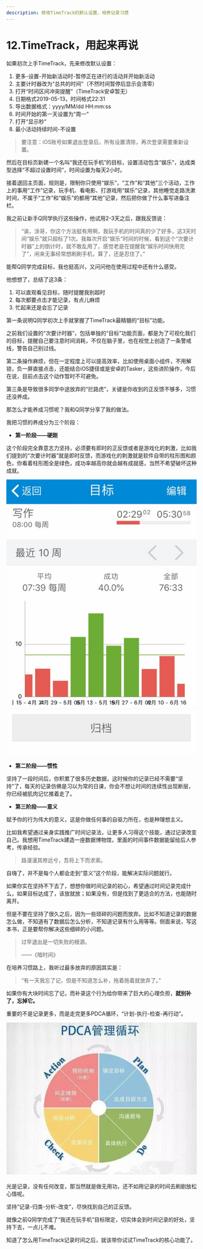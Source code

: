 ```yaml
---
description: 修改TimeTrack的默认设置，培养记录习惯
---
```


# 12.TimeTrack，用起来再说

如果初次上手TimeTrack，先来修改默认设置：

1. 更多-设置-开始新活动时-暂停正在进行的活动并开始新活动
2. 主要计时器改为“总共的时间”（不然时间暂停后显示会清零）
3. 打开“时间区间冲突提醒”（TimeTrack安卓暂无）
4. 日期格式2019-05-13，时间格式22:31
5. 导出数据格式：yyyy/MM/dd HH:mm:ss
6. 时间开始的第一天设置为“周一”
7. 打开“显示秒”
8. 最小活动持续时间-不设置

> 要注意：iOS账号如果退出登录后，所有设置清除，再次登录需要重新设置。

然后在目标页新建一个名叫“我还在玩手机”的目标，设置活动包含“娱乐”，达成类型选择“不超过设置时间”，时间设置为每天2小时。

接着退回主页面，规则是，限制你只使用“娱乐”，“工作”和“其他”三个活动，工作上的事用“工作”记录，玩手机、看电影、打游戏用“娱乐”记录，其他睡觉走路洗漱时间，不属于“工作”和“娱乐”的都用“其他”记录，然后把你做了什么事写进备注栏。

我之前让新手Q同学执行这些操作，他试用2-3天之后，跟我反馈说：

> “诶，涂哥，你这个方法挺有用啊，我玩手机的时间真的少了好多，这3天时间“娱乐”就只超标了1次。我每次开启“娱乐”时间的时候，看到这个“次要计时器”上的倒计时，就不敢乱用了，感觉老是在提醒我“娱乐时间快用完了”，闲来无事经常想刷刷手机，算了，还是忍住了。”

能帮Q同学完成目标，我也挺高兴，又问问他在使用过程中还有什么感受。

他想想了，总结了这3条：

1. 可以直观看见目标，随时提醒我别超时
2. 每次都要点击才能记录，有点儿麻烦
3. 忙起来还是会忘了记录

第一条说明Q同学初次上手就掌握了TimeTrack最精髓的“目标”功能。

之前我们设置的“次要计时器”，包括单独的“目标”功能页面，都是为了可视化我们的目标，提醒自己要注意时间消耗，不仅在脑子里，也在视觉上创造了一条警戒线，警告自己别过线。

第二条操作麻烦，但在一定程度上可以提高效率，比如使用桌面小组件，不用解锁，负一屏直接点击，还能结合iOS捷径或是安卓的Tasker，这些进阶操作，今后在说，目前点击这个动作暂时不可避免。

第三条是导致很多同学中途放弃的“拦路虎”，关键是你收到的正反馈不够多，习惯还没养成。

那怎么才能养成习惯呢？我和Q同学分享了我的做法。

我把习惯的养成分为三个阶段：

* **第一阶段——硬刚**

这个阶段完全靠意志力坚持，必须要有即时的正反馈或者是游戏化的刺激，比如我们提到的“次要计时器”就是即时反馈，而游戏化的刺激就是软件自带的柱形图和颜色，你看着柱形图全是绿色，成功率越高你就会越有成就感，当然不希望破坏这种成就。

![&#x76EE;&#x6807;&#x5B8C;&#x6210;&#x5EA6;&#x67F1;&#x5F62;&#x56FE;](../.gitbook/assets/image-2.jpg)

* **第二阶段——惯性**

坚持了一段时间后，你积累了很多历史数据，这时候你的记录已经不需要“坚持”了，每天的记录仿佛是习以为常的日课，你会不想让时间的连续性出现断层，你已经被肌肉记忆推着走了。

* **第三阶段——意义**

赋予你的行为伟大的意义，这是你做任何事的自驱力所在，也是种理想主义。

比如我希望通过亲身实践推广时间记录法，让更多人习得这个技能，通过记录改变自己。我想用TimeTrack建造一座数据博物馆，里面的时间事件数据能留给后人参考，传承经验。

> 路漫漫其修远兮，吾将上下而求索。

自嗨了，并不是每个人都会走到“意义”这个阶段，能解决实际问题就行。

如果你实在坚持不下去了，想想你做时间记录的初心，希望通过时间记录完成什么，如果目标达成了，该放就放；如果没有，但是找到了更适合的方法，也能随时离开。

但是不要在坚持了很久之后，因为一些琐碎的问题而放弃。比如不知道记录的数据怎么做，不知道有了数据后怎么分析，不知道记录有什么用等等。侧面来说，写这本书，正是要帮你解决这些细碎的小问题。

> 过早退出是一切失败的根源。
>
> ——《暗时间》

在培养习惯路上，我听过最多放弃的原因其实是：

> “有一天我忘了记，但是不知道怎么补，拖着拖着就放弃了。”

如果你有大块时间忘了记，而补录这个行为给你带来了巨大的心理负担，**就别补了，忘掉它。**

重要的不是记录更多，而是走完更多PDCA循环，“计划-执行-检查-再行动”。

![PDCA&#x5FAA;&#x73AF;](../.gitbook/assets/image-2%20%282%29.jpg)

光是记录，没有任何改变，那当然就是做无用功，还不如用记录的时间去刷剧放松心情呢。

坚持“记录-归类-分析-改变”，尽快找到自己的正反馈。

就像之前Q同学完成了“我还在玩手机”目标限定，切实体会到时间记录的好处，坚持下去，一点儿不难。

知道了怎么用TimeTrack记录时间之后，就该带你试试TimeTrack的核心功能了。


